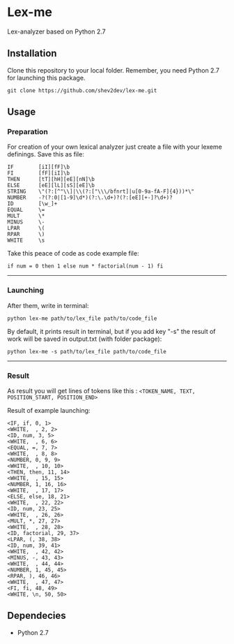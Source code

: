 # Lex-me
Lex-analyzer based on Python 2.7


## Installation
Clone this repository to your local folder. Remember, you need Python 2.7 for launching this package.

    git clone https://github.com/shev2dev/lex-me.git




## Usage

### Preparation
For creation of your own lexical analyzer just create a file with your lexeme definings. Save this as file:

    IF        [iI][fF]\b
    FI        [fF][iI]\b
    THEN      [tT][hH][eE][nN]\b
    ELSE      [eE][lL][sS][eE]\b
    STRING    \"(?:[^"\\]|\\(?:["\\\/bfnrt]|u[0-9a-fA-F]{4}))*\"
    NUMBER    -?(?:0|[1-9]\d*)(?:\.\d+)?(?:[eE][+-]?\d+)?
    ID        [\w_]+
    EQUAL     \=
    MULT      \*
    MINUS     \-
    LPAR      \(
    RPAR      \)
    WHITE     \s


Take this peace of code as code example file:

    if num = 0 then 1 else num * factorial(num - 1) fi


----------


### Launching
After them, write in terminal:

    python lex-me path/to/lex_file path/to/code_file

By default, it prints result in terminal, but if you add key "-s" the result of work will be saved in output.txt (with folder package):

    python lex-me -s path/to/lex_file path/to/code_file

----------

### Result
As result you will get lines of tokens like this :
`<TOKEN_NAME, TEXT, POSITION_START, POSITION_END>`

Result of example launching:

    <IF, if, 0, 1>
    <WHITE,  , 2, 2>
    <ID, num, 3, 5>
    <WHITE,  , 6, 6>
    <EQUAL, =, 7, 7>
    <WHITE,  , 8, 8>
    <NUMBER, 0, 9, 9>
    <WHITE,  , 10, 10>
    <THEN, then, 11, 14>
    <WHITE,  , 15, 15>
    <NUMBER, 1, 16, 16>
    <WHITE,  , 17, 17>
    <ELSE, else, 18, 21>
    <WHITE,  , 22, 22>
    <ID, num, 23, 25>
    <WHITE,  , 26, 26>
    <MULT, *, 27, 27>
    <WHITE,  , 28, 28>
    <ID, factorial, 29, 37>
    <LPAR, (, 38, 38>
    <ID, num, 39, 41>
    <WHITE,  , 42, 42>
    <MINUS, -, 43, 43>
    <WHITE,  , 44, 44>
    <NUMBER, 1, 45, 45>
    <RPAR, ), 46, 46>
    <WHITE,  , 47, 47>
    <FI, fi, 48, 49>
    <WHITE, \n, 50, 50>

## Dependecies
- Python 2.7
